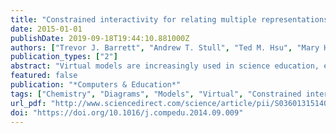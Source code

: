```yaml
---
title: "Constrained interactivity for relating multiple representations in science: When virtual is better than real"
date: 2015-01-01
publishDate: 2019-09-18T19:44:10.881000Z
authors: ["Trevor J. Barrett", "Andrew T. Stull", "Ted M. Hsu", "Mary Hegarty"]
publication_types: ["2"]
abstract: "Virtual models are increasingly used in science education, especially in spatially demanding domains. However, few studies have directly compared the effectiveness of virtual and concrete models, or systematically characterized differences between them. Here, we compared students' accuracy and efficiency using virtual and concrete models to align and produce different representations in the domain of organic chemistry. Na?ve undergraduate students learned the conventions of different molecular representations (diagrams and models) and then performed tasks that involved matching models to diagrams and using models to complete diagrams. The results indicated similar levels of accuracy for virtual and concrete models and greater efficiency for virtual models. Students preferred virtual models, but rated the usability of the two model types about equally. The efficiency benefit associated with using virtual models can be explained by their constrained interactivity, which prevented students from making task-irrelevant manipulations and increased the salience of the task-relevant information in the models."
featured: false
publication: "*Computers & Education*"
tags: ["Chemistry", "Diagrams", "Models", "Virtual", "Constrained interactivity"]
url_pdf: "http://www.sciencedirect.com/science/article/pii/S0360131514002097"
doi: "https://doi.org/10.1016/j.compedu.2014.09.009"
---
```


